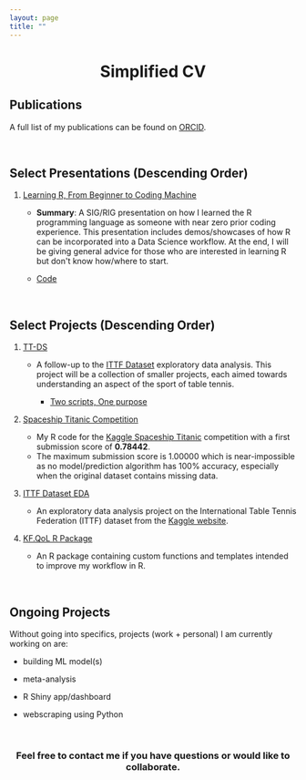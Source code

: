 ```yaml
---
layout: page
title: ""
---
```


<h1 align="center">
    Simplified CV
</h1>

## Publications

A full list of my publications can be found on [ORCID](https://orcid.org/0000-0002-9154-6599).

<br>

## Select Presentations (Descending Order)

1. [Learning R, From Beginner to Coding Machine](https://kf-rjourney.netlify.app/)

    + **Summary**: A SIG/RIG presentation on how I learned the R programming language as someone with near zero prior coding experience. This presentation includes demos/showcases of how R can be incorporated into a Data Science workflow. At the end, I will be giving general advice for those who are interested in learning R but don't know how/where to start.
    
    + [Code](https://github.com/kenf1/RIG_Presentation)

<br>

## Select Projects (Descending Order)

1. [TT-DS](https://github.com/kenf1/TT-DS-Project)

    + A follow-up to the [ITTF Dataset](https://github.com/kenf1/Kaggle_ITTF) exploratory data analysis. This project will be a collection of smaller projects, each aimed towards understanding an aspect of the sport of table tennis.

        + [Two scripts, One purpose](https://github.com/kenf1/TT-DS/tree/main/Rankings)

2. [Spaceship Titanic Competition](https://github.com/kenf1/KaggleST)
    
    + My R code for the [Kaggle Spaceship Titanic](https://www.kaggle.com/competitions/spaceship-titanic) competition with a first submission score of **0.78442**.
    + The maximum submission score is 1.00000 which is near-impossible as no model/prediction algorithm has 100% accuracy, especially when the original dataset contains missing data.

3. [ITTF Dataset EDA](https://github.com/kenf1/Kaggle_ITTF)
   
   + An exploratory data analysis project on the International Table Tennis Federation (ITTF) dataset from the [Kaggle website](https://www.kaggle.com/datasets/romanzdk/ittf-table-tennis-player-rankings-and-information).

4. [KF.QoL R Package](https://github.com/kenf1/KF.QoL)

    + An R package containing custom functions and templates intended to improve my workflow in R.

<br>

## Ongoing Projects

Without going into specifics, projects (work + personal) I am currently working on are:

+ building ML model(s)

+ meta-analysis

+ R Shiny app/dashboard

+ webscraping using Python

<br>

<h3 align="center">
    <strong>Feel free to contact me if you have questions or would like to collaborate.</strong>
</h3>